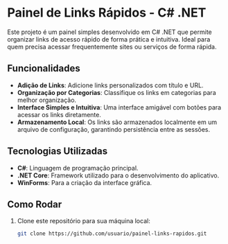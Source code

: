 # Painel de Links Rápidos - C# .NET

Este projeto é um painel simples desenvolvido em C# .NET que permite organizar links de acesso rápido de forma prática e intuitiva. Ideal para quem precisa acessar frequentemente sites ou serviços de forma rápida.

## Funcionalidades

- **Adição de Links**: Adicione links personalizados com título e URL.
- **Organização por Categorias**: Classifique os links em categorias para melhor organização.
- **Interface Simples e Intuitiva**: Uma interface amigável com botões para acessar os links diretamente.
- **Armazenamento Local**: Os links são armazenados localmente em um arquivo de configuração, garantindo persistência entre as sessões.

## Tecnologias Utilizadas

- **C#**: Linguagem de programação principal.
- **.NET Core**: Framework utilizado para o desenvolvimento do aplicativo.
- **WinForms**: Para a criação da interface gráfica.

## Como Rodar

1. Clone este repositório para sua máquina local:

   ```bash
   git clone https://github.com/usuario/painel-links-rapidos.git

